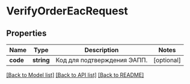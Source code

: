 # VerifyOrderEacRequest

## Properties
Name | Type | Description | Notes
------------ | ------------- | ------------- | -------------
**code** | **string** | Код для подтверждения ЭАПП. | [optional] 

[[Back to Model list]](../README.md#documentation-for-models) [[Back to API list]](../README.md#documentation-for-api-endpoints) [[Back to README]](../README.md)


